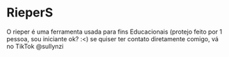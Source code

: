 # RieperS
O rieper é uma ferramenta usada para fins Educacionais (protejo feito por 1 pessoa, sou iniciante ok? :&lt;) 
se quiser ter contato diretamente comigo, vá no TikTok @sullynzi
